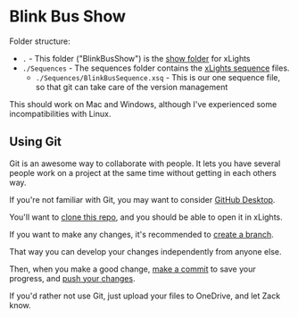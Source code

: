 # Blink Bus Show

Folder structure:

- `.` - This folder ("BlinkBusShow") is the [show folder](https://manual.xlights.org/xlights/chapters/chapter-two-quick-start-guide/defining-the-show-directory) for xLights
- `./Sequences` - The sequences folder contains the [xLights sequence](https://manual.xlights.org/xlights/chapters/chapter-five-menus/file/settings/sequences) files.
  - `./Sequences/BlinkBusSequence.xsq` - This is our one sequence file, so that git can take care of the version management

This should work on Mac and Windows, although I've experienced some incompatibilities with Linux.

## Using Git

Git is an awesome way to collaborate with people. It lets you have several people work on a project at the same time without getting in each others way.

If you're not familiar with Git, you may want to consider [GitHub Desktop](https://desktop.github.com/download/).

You'll want to [clone this repo](https://docs.github.com/en/desktop/adding-and-cloning-repositories/cloning-a-repository-from-github-to-github-desktop), and you should be able to open it in xLights.

If you want to make any changes, it's recommended to [create a branch](https://docs.github.com/en/desktop/making-changes-in-a-branch/managing-branches-in-github-desktop). 

That way you can develop your changes independently from anyone else.

Then, when you make a good change, [make a commit](https://docs.github.com/en/desktop/making-changes-in-a-branch/committing-and-reviewing-changes-to-your-project-in-github-desktop#write-a-commit-message-and-push-your-changes) to save your progress, and [push your changes](https://docs.github.com/en/desktop/making-changes-in-a-branch/pushing-changes-to-github-from-github-desktop).

If you'd rather not use Git, just upload your files to OneDrive, and let Zack know.


